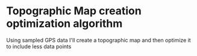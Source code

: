 # Topographic Map creation optimization algorithm
Using sampled GPS data I'll create a topographic map and then optimize it to include less data points
